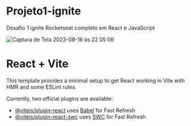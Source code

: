 <h1>Projeto1-ignite</h1>

<p>Desafio 1 ignite Rocketseat completo em React e JavaScript</p>

![Captura de Tela 2023-08-16 às 22 05 06](https://github.com/marceloabbadia/projeto1-ignite/assets/112344339/877ac0a6-74db-4056-a1c8-67747371b765)

# React + Vite

This template provides a minimal setup to get React working in Vite with HMR and some ESLint rules.

Currently, two official plugins are available:

- [@vitejs/plugin-react](https://github.com/vitejs/vite-plugin-react/blob/main/packages/plugin-react/README.md) uses [Babel](https://babeljs.io/) for Fast Refresh
- [@vitejs/plugin-react-swc](https://github.com/vitejs/vite-plugin-react-swc) uses [SWC](https://swc.rs/) for Fast Refresh
